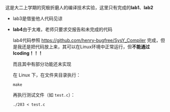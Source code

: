 这是大二上学期的究极折磨人的编译技术实验，这里只有完成的**lab1**、**lab2**

- lab3是借鉴他人代码见谅

- **lab4**由于太难，老师只要求交报告和未完成的代码

  lab4代码参照 https://github.com/henry-bugfree/SysY_Compiler 完成，但是我还是把代码放上来，其可以在Linux环境中正常运行，但**不能通过Icoding！！！**

  而且其中有部分功能还未实现

  在 Linux 下，在文件夹目录执行：

  ```
  make
  ```

  再执行测试文件（如 `test.c`）：

  ```
  ./203 < test.c
  ```

  